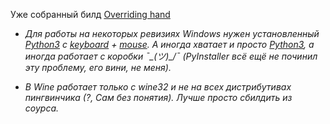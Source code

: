 Уже собранный билд [Overriding hand](https://github.com/DraSolace/Overriding-Handv1.1)

* *Для работы на некоторых ревизиях Windows нужен установленный [Python3](https://www.python.org/downloads/) с [keyboard](https://github.com/boppreh/keyboard) + [mouse](https://github.com/boppreh/mouse). А иногда хватает и просто  [Python3](https://www.python.org/downloads/), а иногда работает с коробки ¯\_(ツ)_/¯ (PyInstaller всё ещё не починил эту проблему, его вини, не меня).* 

* *В Wine работает только с wine32 и не на всех дистрибутивах пингвинчика (?, Сам без понятия). Лучше просто сбилдить из соурса.* 
